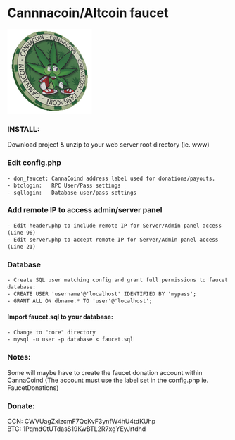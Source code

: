 # Cannnacoin/Altcoin faucet
![To the moon!](images/cannacoin-coin.png)

### INSTALL:
Download project & unzip to your web server root directory (ie. www) 

### Edit config.php 
	- don_faucet: CannaCoind address label used for donations/payouts.
	- btclogin:   RPC User/Pass settings
	- sqllogin:   Database user/pass settings

### Add remote IP to access admin/server panel 
 	- Edit header.php to include remote IP for Server/Admin panel access (Line 96)
	- Edit server.php to accept remote IP for Server/Admin panel access (Line 21)

### Database
	- Create SQL user matching config and grant full permissions to faucet database:
	- CREATE USER 'username'@'localhost' IDENTIFIED BY 'mypass';
	- GRANT ALL ON dbname.* TO 'user'@'localhost';

#### Import faucet.sql to your database:
	- Change to "core" directory
	- mysql -u user -p database < faucet.sql

### Notes:
Some will maybe have to create the faucet donation account within CannaCoind
(The account must use the label set in the config.php ie. FaucetDonations)

### Donate: 
CCN: CWVUagZxizcmF7QcKvF3ynfW4hU4tdKUhp <br>
BTC: 1PqmdGtUTdasS19KwBTL2R7xgYEyJrtdhd
